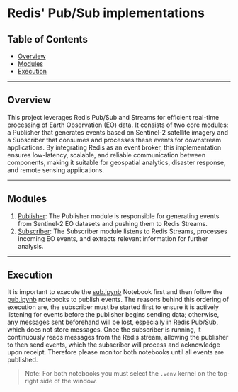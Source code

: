 # Redis' Pub/Sub implementations

## Table of Contents
- [Overview](#overview)
- [Modules](#modules)
- [Execution](#Execution)
---

## Overview
This project leverages Redis Pub/Sub and Streams for efficient real-time processing of Earth Observation (EO) data. It consists of two core modules: a Publisher that generates events based on Sentinel-2 satellite imagery and a Subscriber that consumes and processes these events for downstream applications.
By integrating Redis as an event broker, this implementation ensures low-latency, scalable, and reliable communication between components, making it suitable for geospatial analytics, disaster response, and remote sensing applications.

---
## Modules

1. [Publisher](./pub.ipynb): The Publisher module is responsible for generating events from Sentinel-2 EO datasets and pushing them to Redis Streams.
2. [Subscriber](./sub.ipynb): The Subscriber module listens to Redis Streams, processes incoming EO events, and extracts relevant information for further analysis. 
---
## Execution
It is important to execute the [sub.ipynb](./sub.ipynb) Notebook first and then follow the [pub.ipynb](./pub.ipynb) notebooks to publish events. The reasons behind this ordering of execution are, the subscriber must be started first to ensure it is actively listening for events before the publisher begins sending data; otherwise, any messages sent beforehand will be lost, especially in Redis Pub/Sub, which does not store messages. Once the subscriber is running, it continuously reads messages from the Redis stream, allowing the publisher to then send events, which the subscriber will process and acknowledge upon receipt. Therefore please monitor both notebooks until all events are published.
> Note: For both notebooks you must select the `.venv` kernel on the top-right side of the window. 
